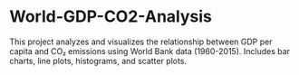 # World-GDP-CO2-Analysis
This project analyzes and visualizes the relationship between GDP per capita and CO₂ emissions using World Bank data (1960-2015). Includes bar charts, line plots, histograms, and scatter plots.
